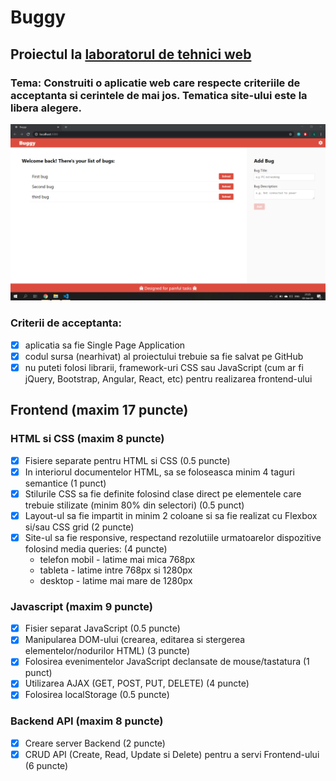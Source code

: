 # Buggy

## Proiectul la [laboratorul de tehnici web](https://github.com/WebToLearn/laborator-tehnici-web)
### Tema: Construiti o aplicatie web care respecte criteriile de acceptanta si cerintele de mai jos. Tematica site-ului este la libera alegere.

![](public_html/img/Capture1.PNG)

### Criterii de acceptanta:

- [x] aplicatia sa fie Single Page Application
- [x] codul sursa (nearhivat) al proiectului trebuie sa fie salvat pe GitHub
- [x] nu puteti folosi librarii, framework-uri CSS sau JavaScript (cum ar fi jQuery, Bootstrap, Angular, React, etc) pentru realizarea frontend-ului

## Frontend (maxim 17 puncte)
### HTML si CSS (maxim 8 puncte)
- [x] Fisiere separate pentru HTML si CSS (0.5 puncte)
- [x] In interiorul documentelor HTML, sa se foloseasca minim 4 taguri semantice (1 punct)
- [x] Stilurile CSS sa fie definite folosind clase direct pe elementele care trebuie stilizate (minim 80% din selectori) (0.5 punct)
- [x] Layout-ul sa fie impartit in minim 2 coloane si sa fie realizat cu Flexbox si/sau CSS grid (2 puncte)
- [x] Site-ul sa fie responsive, respectand rezolutiile urmatoarelor dispozitive folosind media queries: (4 puncte)
  - telefon mobil - latime mai mica 768px
  - tableta - latime intre 768px si 1280px
  - desktop - latime mai mare de 1280px
### Javascript (maxim 9 puncte)
- [x] Fisier separat JavaScript (0.5 puncte)
- [x] Manipularea DOM-ului (crearea, editarea si stergerea elementelor/nodurilor HTML) (3 puncte)
- [x] Folosirea evenimentelor JavaScript declansate de mouse/tastatura (1 punct)
- [x] Utilizarea AJAX (GET, POST, PUT, DELETE) (4 puncte)
- [x] Folosirea localStorage (0.5 puncte)
### Backend API (maxim 8 puncte)
- [x] Creare server Backend (2 puncte)
- [x] CRUD API (Create, Read, Update si Delete) pentru a servi Frontend-ului (6 puncte)
